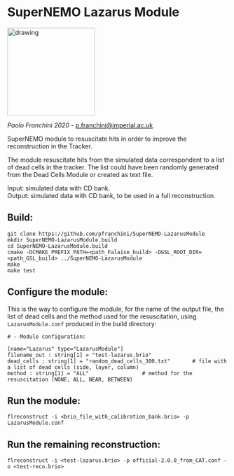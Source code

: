 # SuperNEMO Lazarus Module

<img src="https://upload.wikimedia.org/wikipedia/commons/thumb/0/0b/S._Apollinare_Nuovo_Resurr_Lazzaro.jpg/436px-S._Apollinare_Nuovo_Resurr_Lazzaro.jpg" alt="drawing" width="200"/>

*Paolo Franchini 2020* - p.franchini@imperial.ac.uk

SuperNEMO module to resuscitate hits in order to improve the reconstruction in the Tracker.

The module resuscitate hits from the simulated data correspondent to a list of dead cells in the tracker.
The list could have been randomly generated from the Dead Cells Module or created as text file.

Input: simulated data with CD bank. \
Output: simulated data with CD bank, to be used in a full reconstruction.

## Build:
```
git clone https://github.com/pfranchini/SuperNEMO-LazarusModule
mkdir SuperNEMO-LazarusModule.build
cd SuperNEMO-LazarusModule.build
cmake -DCMAKE_PREFIX_PATH=<path_Falaise_build> -DGSL_ROOT_DIR=<path_GSL_build> ../SuperNEMO-LazarusModule
make
make test
```

## Configure the module:
This is the way to configure the module, for the name of the output file, the list of dead cells and the method used for the resuscitation, using `LazarusModule.conf` produced in the build directory:
```
# - Module configuration:                                                                                                                                                  

[name="Lazarus" type="LazarusModule"]
filename_out : string[1] = "test-lazarus.brio"
dead_cells : string[1] = "random_dead_cells_300.txt"       # file with a list of dead cells (side, layer, column)
method : string[1] = "ALL" 				   # method for the resuscitation (NONE, ALL, NEAR, BETWEEN)
```

## Run the module:
```
flreconstruct -i <brio_file_with_calibration_bank.brio> -p LazarusModule.conf
```

## Run the remaining reconstruction:
```
flreconstruct -i <test-lazarus.brio> -p official-2.0.0_from_CAT.conf -o <test-reco.brio>
```
